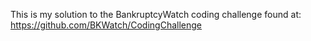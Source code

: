 This is my solution to the BankruptcyWatch coding challenge found at: https://github.com/BKWatch/CodingChallenge
